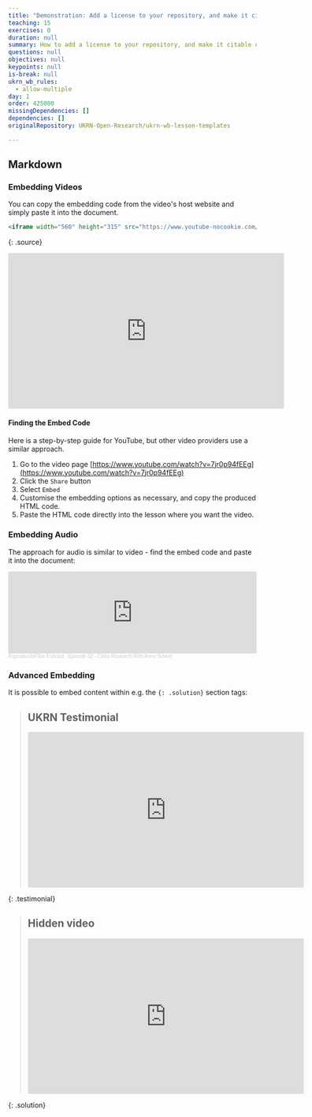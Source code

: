 ```yaml
---
title: "Demonstration: Add a license to your repository, and make it citable"
teaching: 15
exercises: 0
duration: null
summary: How to add a license to your repository, and make it citable using Zenodo
questions: null
objectives: null
keypoints: null
is-break: null
ukrn_wb_rules:
  - allow-multiple
day: 1
order: 425000
missingDependencies: []
dependencies: []
originalRepository: UKRN-Open-Research/ukrn-wb-lesson-templates

---
```

## Markdown

### Embedding Videos

You can copy the embedding code from the video's host website and simply paste it into the document.

```html
<iframe width="560" height="315" src="https://www.youtube-nocookie.com/embed/7jr0p94fEEg" frameborder="0" allow="accelerometer; autoplay; clipboard-write; encrypted-media; gyroscope; picture-in-picture" allowfullscreen></iframe>
```
{: .source}

<iframe width="560" height="315" src="https://www.youtube-nocookie.com/embed/7jr0p94fEEg" frameborder="0" allow="accelerometer; autoplay; clipboard-write; encrypted-media; gyroscope; picture-in-picture" allowfullscreen class="output"></iframe>

#### Finding the Embed Code

Here is a step-by-step guide for YouTube, but other video providers use a similar approach.

1. Go to the video page [https://www.youtube.com/watch?v=7jr0p94fEEg](https://www.youtube.com/watch?v=7jr0p94fEEg)
2. Click the `Share` button
3. Select `Embed`
4. Customise the embedding options as necessary, and copy the produced HTML code.
5. Paste the HTML code directly into the lesson where you want the video.

### Embedding Audio

The approach for audio is similar to video - find the embed code and paste it into the document:

<iframe width="100%" height="166" scrolling="no" frameborder="no" allow="autoplay" src="https://w.soundcloud.com/player/?url=https%3A//api.soundcloud.com/tracks/792848608&color=%23ff5500&auto_play=false&hide_related=false&show_comments=true&show_user=true&show_reposts=false&show_teaser=true"></iframe><div style="font-size: 10px; color: #cccccc;line-break: anywhere;word-break: normal;overflow: hidden;white-space: nowrap;text-overflow: ellipsis; font-family: Interstate,Lucida Grande,Lucida Sans Unicode,Lucida Sans,Garuda,Verdana,Tahoma,sans-serif;font-weight: 100;"><a href="https://soundcloud.com/reproducibilitea" title="ReproducibiliTea Podcast" target="_blank" style="color: #cccccc; text-decoration: none;">ReproducibiliTea Podcast</a> · <a href="https://soundcloud.com/reproducibilitea/episode-32-crisis-research-with-anne-scheel" title="Episode 32 - Crisis Research With Anne Scheel" target="_blank" style="color: #cccccc; text-decoration: none;">Episode 32 - Crisis Research With Anne Scheel</a></div>

### Advanced Embedding

It is possible to embed content within e.g. the `{: .solution}` section tags:

> ## UKRN Testimonial
> <iframe width="560" height="315" src="https://www.youtube-nocookie.com/embed/7jr0p94fEEg" frameborder="0" allow="accelerometer; autoplay; clipboard-write; encrypted-media; gyroscope; picture-in-picture" allowfullscreen class="output"></iframe>
{: .testimonial}

> ## Hidden video
> <iframe width="560" height="315" src="https://www.youtube-nocookie.com/embed/7jr0p94fEEg" frameborder="0" allow="accelerometer; autoplay; clipboard-write; encrypted-media; gyroscope; picture-in-picture" allowfullscreen class="output"></iframe>
{: .solution}
